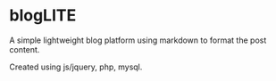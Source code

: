 # blogLITE

A simple lightweight blog platform using markdown to format the post content.

Created using js/jquery, php, mysql.

